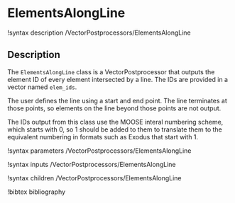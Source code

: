 # ElementsAlongLine
!syntax description /VectorPostprocessors/ElementsAlongLine

## Description

The `ElementsAlongLine` class is a VectorPostprocessor that outputs the element ID of
every element intersected by a line. The IDs are provided in a vector named `elem_ids`.

The user defines the line using a start and end point. The line terminates at those points,
so elements on the line beyond those points are not output.

The IDs output from this class use the MOOSE interal numbering scheme, which starts
with 0, so 1 should be added to them to translate them to the equivalent numbering in
formats such as Exodus that start with 1.

!syntax parameters /VectorPostprocessors/ElementsAlongLine

!syntax inputs /VectorPostprocessors/ElementsAlongLine

!syntax children /VectorPostprocessors/ElementsAlongLine

!bibtex bibliography
